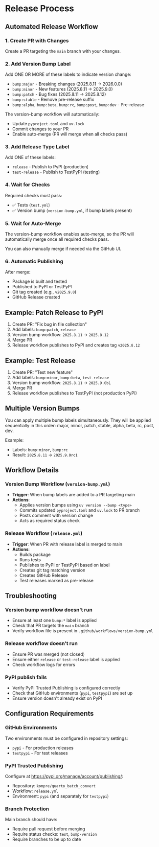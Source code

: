 # Release Process

## Automated Release Workflow

### 1. Create PR with Changes
Create a PR targeting the `main` branch with your changes.

### 2. Add Version Bump Label
Add ONE OR MORE of these labels to indicate version change:
- `bump:major` - Breaking changes (2025.8.11 → 2026.0.0)
- `bump:minor` - New features (2025.8.11 → 2025.9.0)
- `bump:patch` - Bug fixes (2025.8.11 → 2025.8.12)
- `bump:stable` - Remove pre-release suffix
- `bump:alpha`, `bump:beta`, `bump:rc`, `bump:post`, `bump:dev` - Pre-release

The version-bump workflow will automatically:
- Update `pyproject.toml` and `uv.lock`
- Commit changes to your PR
- Enable auto-merge (PR will merge when all checks pass)

### 3. Add Release Type Label
Add ONE of these labels:
- `release` - Publish to PyPI (production)
- `test-release` - Publish to TestPyPI (testing)

### 4. Wait for Checks
Required checks must pass:
- ✅ Tests (`test.yml`)
- ✅ Version bump (`version-bump.yml`, if bump labels present)

### 5. Wait for Auto-Merge
The version-bump workflow enables auto-merge, so the PR will automatically merge once all required checks pass.

You can also manually merge if needed via the GitHub UI.

### 6. Automatic Publishing
After merge:
- Package is built and tested
- Published to PyPI or TestPyPI
- Git tag created (e.g., `v2025.9.0`)
- GitHub Release created

## Example: Patch Release to PyPI

1. Create PR: "Fix bug in file collection"
2. Add labels: `bump:patch`, `release`
3. Version bump workflow: `2025.8.11` → `2025.8.12`
4. Merge PR
5. Release workflow publishes to PyPI and creates tag `v2025.8.12`

## Example: Test Release

1. Create PR: "Test new feature"
2. Add labels: `bump:minor`, `bump:beta`, `test-release`
3. Version bump workflow: `2025.8.11` → `2025.9.0b1`
4. Merge PR
5. Release workflow publishes to TestPyPI (not production PyPI)

## Multiple Version Bumps

You can apply multiple bump labels simultaneously. They will be applied sequentially in this order: major, minor, patch, stable, alpha, beta, rc, post, dev.

Example:
- Labels: `bump:minor`, `bump:rc`
- Result: `2025.8.11` → `2025.9.0rc1`

## Workflow Details

### Version Bump Workflow (`version-bump.yml`)
- **Trigger**: When bump labels are added to a PR targeting main
- **Actions**:
  - Applies version bumps using `uv version --bump <type>`
  - Commits updated `pyproject.toml` and `uv.lock` to PR branch
  - Posts comment with version change
  - Acts as required status check

### Release Workflow (`release.yml`)
- **Trigger**: When PR with release label is merged to main
- **Actions**:
  - Builds package
  - Runs tests
  - Publishes to PyPI or TestPyPI based on label
  - Creates git tag matching version
  - Creates GitHub Release
  - Test releases marked as pre-release

## Troubleshooting

### Version bump workflow doesn't run
- Ensure at least one `bump:*` label is applied
- Check that PR targets the `main` branch
- Verify workflow file is present in `.github/workflows/version-bump.yml`

### Release workflow doesn't run
- Ensure PR was merged (not closed)
- Ensure either `release` or `test-release` label is applied
- Check workflow logs for errors

### PyPI publish fails
- Verify PyPI Trusted Publishing is configured correctly
- Check that GitHub environments (`pypi`, `testpypi`) are set up
- Ensure version doesn't already exist on PyPI

## Configuration Requirements

### GitHub Environments
Two environments must be configured in repository settings:
- `pypi` - For production releases
- `testpypi` - For test releases

### PyPI Trusted Publishing
Configure at https://pypi.org/manage/account/publishing/:
- Repository: `kompre/quarto_batch_convert`
- Workflow: `release.yml`
- Environment: `pypi` (and separately for `testpypi`)

### Branch Protection
Main branch should have:
- Require pull request before merging
- Require status checks: `test`, `bump-version`
- Require branches to be up to date
